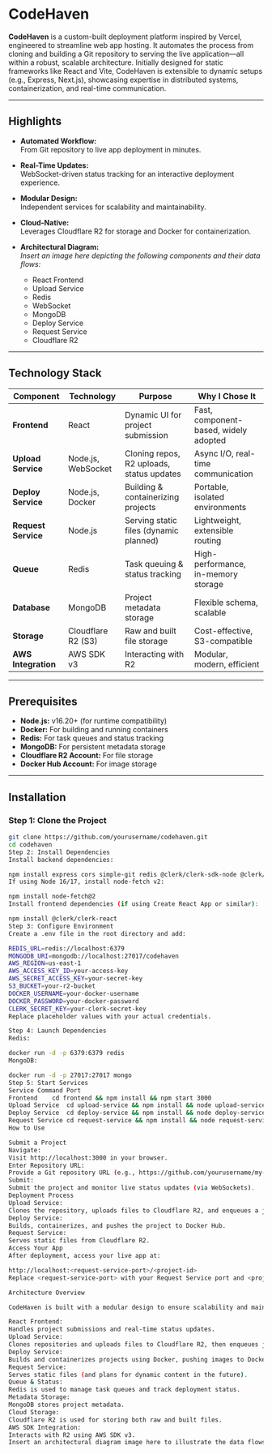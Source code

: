# **CodeHaven**

**CodeHaven** is a custom-built deployment platform inspired by Vercel, engineered to streamline web app hosting. It automates the process from cloning and building a Git repository to serving the live application—all within a robust, scalable architecture. Initially designed for static frameworks like React and Vite, CodeHaven is extensible to dynamic setups (e.g., Express, Next.js), showcasing expertise in distributed systems, containerization, and real-time communication.

---

## **Highlights**

- **Automated Workflow:**  
  From Git repository to live app deployment in minutes.

- **Real-Time Updates:**  
  WebSocket-driven status tracking for an interactive deployment experience.

- **Modular Design:**  
  Independent services for scalability and maintainability.

- **Cloud-Native:**  
  Leverages Cloudflare R2 for storage and Docker for containerization.

- **Architectural Diagram:**  
  _Insert an image here depicting the following components and their data flows:_
  - React Frontend
  - Upload Service
  - Redis
  - WebSocket
  - MongoDB
  - Deploy Service
  - Request Service
  - Cloudflare R2

---

## **Technology Stack**

| **Component**       | **Technology**     | **Purpose**                               | **Why I Chose It**                    |
| ------------------- | ------------------ | ----------------------------------------- | ------------------------------------- |
| **Frontend**        | React              | Dynamic UI for project submission         | Fast, component-based, widely adopted |
| **Upload Service**  | Node.js, WebSocket | Cloning repos, R2 uploads, status updates | Async I/O, real-time communication    |
| **Deploy Service**  | Node.js, Docker    | Building & containerizing projects        | Portable, isolated environments       |
| **Request Service** | Node.js            | Serving static files (dynamic planned)    | Lightweight, extensible routing       |
| **Queue**           | Redis              | Task queuing & status tracking            | High-performance, in-memory storage   |
| **Database**        | MongoDB            | Project metadata storage                  | Flexible schema, scalable             |
| **Storage**         | Cloudflare R2 (S3) | Raw and built file storage                | Cost-effective, S3-compatible         |
| **AWS Integration** | AWS SDK v3         | Interacting with R2                       | Modular, modern, efficient            |

---

## **Prerequisites**

- **Node.js:** v16.20+ (for runtime compatibility)
- **Docker:** For building and running containers
- **Redis:** For task queues and status tracking
- **MongoDB:** For persistent metadata storage
- **Cloudflare R2 Account:** For file storage
- **Docker Hub Account:** For image storage

---

## **Installation**

### **Step 1: Clone the Project**

```bash
git clone https://github.com/yourusername/codehaven.git
cd codehaven
Step 2: Install Dependencies
Install backend dependencies:

npm install express cors simple-git redis @clerk/clerk-sdk-node @clerk/clerk-sdk-express
If using Node 16/17, install node-fetch v2:

npm install node-fetch@2
Install frontend dependencies (if using Create React App or similar):

npm install @clerk/clerk-react
Step 3: Configure Environment
Create a .env file in the root directory and add:

REDIS_URL=redis://localhost:6379
MONGODB_URI=mongodb://localhost:27017/codehaven
AWS_REGION=us-east-1
AWS_ACCESS_KEY_ID=your-access-key
AWS_SECRET_ACCESS_KEY=your-secret-key
S3_BUCKET=your-r2-bucket
DOCKER_USERNAME=your-docker-username
DOCKER_PASSWORD=your-docker-password
CLERK_SECRET_KEY=your-clerk-secret-key
Replace placeholder values with your actual credentials.

Step 4: Launch Dependencies
Redis:

docker run -d -p 6379:6379 redis
MongoDB:

docker run -d -p 27017:27017 mongo
Step 5: Start Services
Service	Command	Port
Frontend	cd frontend && npm install && npm start	3000
Upload Service	cd upload-service && npm install && node upload-service.js	(Internal service)
Deploy Service	cd deploy-service && npm install && node deploy-service.js	(Internal service)
Request Service	cd request-service && npm install && node request-service.js	Custom (configured)
How to Use

Submit a Project
Navigate:
Visit http://localhost:3000 in your browser.
Enter Repository URL:
Provide a Git repository URL (e.g., https://github.com/yourusername/my-react-app.git).
Submit:
Submit the project and monitor live status updates (via WebSockets).
Deployment Process
Upload Service:
Clones the repository, uploads files to Cloudflare R2, and enqueues a job in Redis.
Deploy Service:
Builds, containerizes, and pushes the project to Docker Hub.
Request Service:
Serves static files from Cloudflare R2.
Access Your App
After deployment, access your live app at:

http://localhost:<request-service-port>/<project-id>
Replace <request-service-port> with your Request Service port and <project-id> with the identifier returned during deployment.

Architecture Overview

CodeHaven is built with a modular design to ensure scalability and maintainability. The system consists of independent services for each task:

React Frontend:
Handles project submissions and real-time status updates.
Upload Service:
Clones repositories and uploads files to Cloudflare R2, then enqueues jobs via Redis.
Deploy Service:
Builds and containerizes projects using Docker, pushing images to Docker Hub.
Request Service:
Serves static files (and plans for dynamic content in the future).
Queue & Status:
Redis is used to manage task queues and track deployment status.
Metadata Storage:
MongoDB stores project metadata.
Cloud Storage:
Cloudflare R2 is used for storing both raw and built files.
AWS SDK Integration:
Interacts with R2 using AWS SDK v3.
Insert an architectural diagram image here to illustrate the data flows and interactions between components.
```
